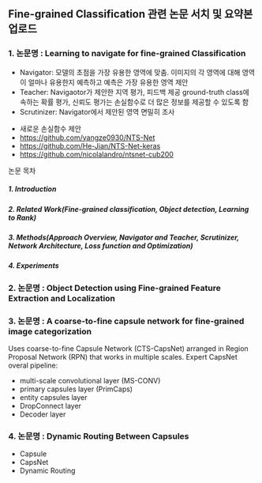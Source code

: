 ## Fine-grained Classification 관련 논문 서치 및 요약본 업로드  
  
### 1. 논문명 : Learning to navigate for fine-grained Classification
 - Navigator: 모델의 초점을 가장 유용한 영역에 맞춤. 이미지의 각 영역에 대해 영역이 얼마나 유용한지 예측하고 예측은 가장 유용한 영역 제안
 - Teacher: Navigaotor가 제안한 지역 평가, 피드백 제공 ground-truth class에 속하는 확률 평가, 신뢰도 평가는 손실함수로 더 많은 정보를 제공할 수 있도록 함
 - Scrutinizer: Navigator에서 제안된 영역 면밀히 조사
* 새로운 손실함수 제안
* https://github.com/yangze0930/NTS-Net
* https://github.com/He-Jian/NTS-Net-keras
* https://github.com/nicolalandro/ntsnet-cub200

논문 목차
#####  1. Introduction
#####  2. Related Work(Fine-grained classification, Object detection, Learning to Rank)
#####  3. Methods(Approach Overview,  Navigator and Teacher,  Scrutinizer, Network Architecture, Loss function and Optimization)
#####  4. Experiments
  
### 2. 논문명 : Object Detection using Fine-grained Feature Extraction and Localization  
  
### 3. 논문명 : A coarse-to-fine capsule network for fine-grained image categorization  
Uses coarse-to-fine Capsule Network (CTS-CapsNet) arranged in Region Proposal Network (RPN) that works in multiple scales. 
Expert CapsNet overal pipeline: 
- multi-scale convolutional layer (MS-CONV)
- primary capsules layer (PrimCaps)
- entity capsules layer 
- DropConnect layer
- Decoder layer

### 4. 논문명 : Dynamic Routing Between Capsules
- Capsule
- CapsNet
- Dynamic Routing

